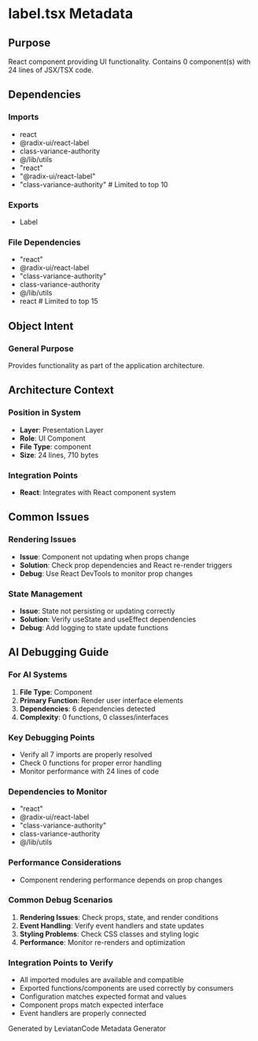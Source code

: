 # label.tsx Metadata

## Purpose
React component providing UI functionality. Contains 0 component(s) with 24 lines of JSX/TSX code.

## Dependencies

### Imports
- react
- @radix-ui/react-label
- class-variance-authority
- @/lib/utils
- "react"
- "@radix-ui/react-label"
- "class-variance-authority"  # Limited to top 10

### Exports
- Label 

### File Dependencies
- "react"
- @radix-ui/react-label
- "class-variance-authority"
- class-variance-authority
- @/lib/utils
- react  # Limited to top 15

## Object Intent

### General Purpose
Provides functionality as part of the application architecture.

## Architecture Context

### Position in System
- **Layer**: Presentation Layer
- **Role**: UI Component
- **File Type**: component
- **Size**: 24 lines, 710 bytes

### Integration Points
- **React**: Integrates with React component system

## Common Issues

### Rendering Issues
- **Issue**: Component not updating when props change
- **Solution**: Check prop dependencies and React re-render triggers
- **Debug**: Use React DevTools to monitor prop changes

### State Management
- **Issue**: State not persisting or updating correctly
- **Solution**: Verify useState and useEffect dependencies
- **Debug**: Add logging to state update functions

## AI Debugging Guide

### For AI Systems
1. **File Type**: Component
2. **Primary Function**: Render user interface elements
3. **Dependencies**: 6 dependencies detected
4. **Complexity**: 0 functions, 0 classes/interfaces

### Key Debugging Points
- Verify all 7 imports are properly resolved
- Check 0 functions for proper error handling
- Monitor performance with 24 lines of code

### Dependencies to Monitor
- "react"
- @radix-ui/react-label
- "class-variance-authority"
- class-variance-authority
- @/lib/utils

### Performance Considerations
- Component rendering performance depends on prop changes

### Common Debug Scenarios
1. **Rendering Issues**: Check props, state, and render conditions
2. **Event Handling**: Verify event handlers and state updates
3. **Styling Problems**: Check CSS classes and styling logic
4. **Performance**: Monitor re-renders and optimization

### Integration Points to Verify
- All imported modules are available and compatible
- Exported functions/components are used correctly by consumers
- Configuration matches expected format and values
- Component props match expected interface
- Event handlers are properly connected

Generated by LeviatanCode Metadata Generator
